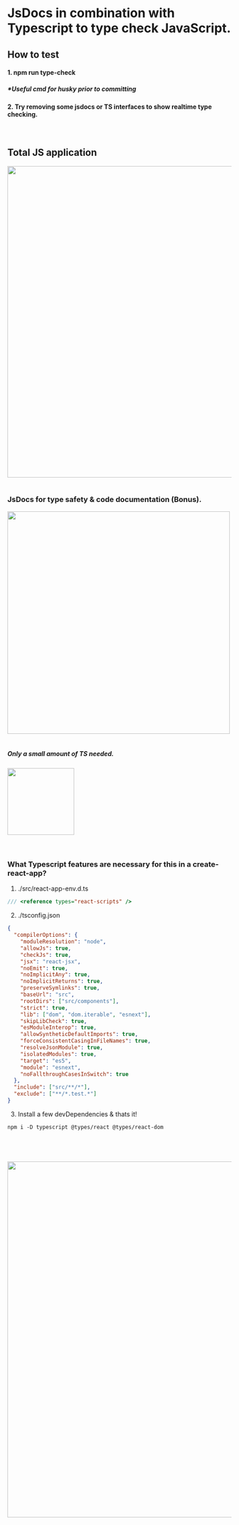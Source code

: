 # JsDocs in combination with Typescript to type check JavaScript.

## How to test

#### 1. npm run type-check

##### \*Useful cmd for husky prior to committing

#### 2. Try removing some jsdocs or TS interfaces to show realtime type checking.

<br />

## Total JS application

<img src="https://miro.medium.com/max/800/1*bxEkHw1xewxOFjmGunb-Cw.png" width="700"/>

<br />
<br />

### JsDocs for type safety & code documentation (Bonus).

<img src="https://res.cloudinary.com/practicaldev/image/fetch/s--lBzMLBKJ--/c_imagga_scale,f_auto,fl_progressive,h_900,q_auto,w_1600/https://i.imgur.com/BL85jL8.png" width="500" />

<br />
<br />

##### Only a small amount of TS needed.

<img src="https://miro.medium.com/max/4000/1*9eMyWLYOqU5aqBtVoFoi3Q.jpeg" width="150"/>

<br />
<br />

#

### What Typescript features are necessary for this in a create-react-app?

1. ./src/react-app-env.d.ts

```ts
/// <reference types="react-scripts" />
```

2. ./tsconfig.json

```json
{
  "compilerOptions": {
    "moduleResolution": "node",
    "allowJs": true,
    "checkJs": true,
    "jsx": "react-jsx",
    "noEmit": true,
    "noImplicitAny": true,
    "noImplicitReturns": true,
    "preserveSymlinks": true,
    "baseUrl": "src",
    "rootDirs": ["src/components"],
    "strict": true,
    "lib": ["dom", "dom.iterable", "esnext"],
    "skipLibCheck": true,
    "esModuleInterop": true,
    "allowSyntheticDefaultImports": true,
    "forceConsistentCasingInFileNames": true,
    "resolveJsonModule": true,
    "isolatedModules": true,
    "target": "es5",
    "module": "esnext",
    "noFallthroughCasesInSwitch": true
  },
  "include": ["src/**/*"],
  "exclude": ["**/*.test.*"]
}
```

3. Install a few devDependencies & thats it!

`npm i -D typescript @types/react @types/react-dom`

<br />

#

<img src="https://miro.medium.com/max/3180/1*V65PWDs8kUW42QM5ebcYOw.png" width="800">
